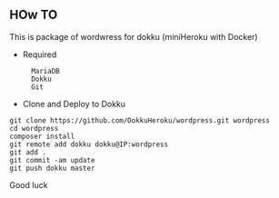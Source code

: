 ## HOw TO

This is package of wordwress for dokku (miniHeroku with Docker)

- Required

        MariaDB
        Dokku
        Git


- Clone and Deploy to Dokku
    
```shell
git clone https://github.com/DokkuHeroku/wordpress.git wordpress
cd wordpress
composer install
git remote add dokku dokku@IP:wordpress
git add .
git commit -am update
git push dokku master
```


Good luck
